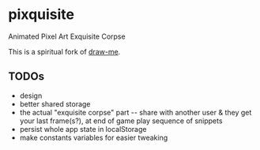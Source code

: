 # pixquisite
Animated Pixel Art Exquisite Corpse

This is a spiritual fork of [draw-me](https://github.com/Will-Sommers/draw-me).

## TODOs
- design
- better shared storage
- the actual "exquisite corpse" part -- share with another user & they get your last frame(s?), at end of game play sequence of snippets
- persist whole app state in localStorage
- make constants variables for easier tweaking
